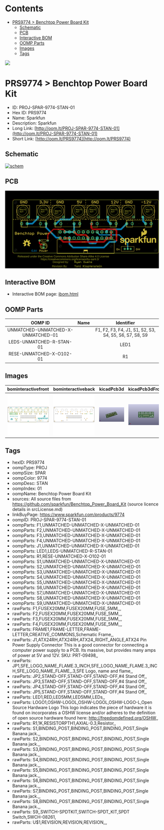 



Contents
========

* [PRS9774 > Benchtop Power Board Kit](#prs9774--benchtop-power-board-kit)
	* [Schematic](#schematic)
	* [PCB](#pcb)
	* [Interactive BOM](#interactive-bom)
	* [OOMP Parts](#oomp-parts)
	* [Images](#images)
	* [Tags](#tags)
  
![][im]
# PRS9774 > Benchtop Power Board Kit

- ID: PROJ-SPAR-9774-STAN-01
- Hex ID: PRS9774
- Name: Sparkfun
- Description: Sparkfun
- Long Link: [http://oom.lt/PROJ-SPAR-9774-STAN-01](http://oom.lt/PROJ-SPAR-9774-STAN-01)
- Short Link: [http://oom.lt/PRS9774](http://oom.lt/PRS9774)

## Schematic
  
[![schem](eagleSchemImage.png)](eagleSchemImage.png)
## PCB
  
[![pcb](eagleImage.png)](eagleImage.png)
## Interactive BOM

- Interactive BOM page: [ibom.html](https://htmlpreview.github.io/?https://github.com/oomlout/oomlout_OOMP_projects/blob/main/PROJ-SPAR-9774-STAN-01/kicad/bom/ibom.html)

## OOMP Parts
  

|OOMP ID|Name|Identifier|
| :---: | :---: | :---: |
|UNMATCHED-UNMATCHED-X-UNMATCHED-01||F1, F2, F3, F4, J1, S1, S2, S3, S4, S5, S6, S7, S8, S9|
|LEDS-UNMATCHED-R-STAN-01||LED1|
|RESE-UNMATCHED-X-O102-01||R1|

## Images
  
  

|bominteractivefront|bominteractiveback|kicadPcb3d|kicadPcb3dFront|kicadPcb3dBack|kicadSchem|eagleImage|eagleSchemImage|pcbdraw|pcbdrawback|
| :---: | :---: | :---: | :---: | :---: | :---: | :---: | :---: | :---: | :---: |
|[![bominteractivefront](bomFront_140.png)](bomFront.png)|[![bominteractiveback](bomBack_140.png)](bomBack.png)|[![kicadPcb3d](kicadPcb3d_140.png)](kicadPcb3d.png)|[![kicadPcb3dFront](kicadPcb3dFront_140.png)](kicadPcb3dFront.png)|[![kicadPcb3dBack](kicadPcb3dBack_140.png)](kicadPcb3dBack.png)|[![kicadSchem](kicadSchem_140.png)](kicadSchem.png)|[![eagleImage](eagleImage_140.png)](eagleImage.png)|[![eagleSchemImage](eagleSchemImage_140.png)](eagleSchemImage.png)|[![pcbdraw](pcbdraw_140.png)](pcbdraw.png)|[![pcbdrawback](pcbdrawBack_140.png)](pcbdrawBack.png)|

## Tags

- hexID: PRS9774
- oompType: PROJ
- oompSize: SPAR
- oompColor: 9774
- oompDesc: STAN
- oompIndex: 01
- oompName: Benchtop Power Board Kit
- sources: All source files from https://github.com/sparkfun/Benchtop_Power_Board_Kit (source licence details in srcLicense.md)
- linkBuyPage: https://www.sparkfun.com/products/9774
- oompID: PROJ-SPAR-9774-STAN-01
- oompParts: F1,UNMATCHED-UNMATCHED-X-UNMATCHED-01
- oompParts: F2,UNMATCHED-UNMATCHED-X-UNMATCHED-01
- oompParts: F3,UNMATCHED-UNMATCHED-X-UNMATCHED-01
- oompParts: F4,UNMATCHED-UNMATCHED-X-UNMATCHED-01
- oompParts: J1,UNMATCHED-UNMATCHED-X-UNMATCHED-01
- oompParts: LED1,LEDS-UNMATCHED-R-STAN-01
- oompParts: R1,RESE-UNMATCHED-X-O102-01
- oompParts: S1,UNMATCHED-UNMATCHED-X-UNMATCHED-01
- oompParts: S2,UNMATCHED-UNMATCHED-X-UNMATCHED-01
- oompParts: S3,UNMATCHED-UNMATCHED-X-UNMATCHED-01
- oompParts: S4,UNMATCHED-UNMATCHED-X-UNMATCHED-01
- oompParts: S5,UNMATCHED-UNMATCHED-X-UNMATCHED-01
- oompParts: S6,UNMATCHED-UNMATCHED-X-UNMATCHED-01
- oompParts: S7,UNMATCHED-UNMATCHED-X-UNMATCHED-01
- oompParts: S8,UNMATCHED-UNMATCHED-X-UNMATCHED-01
- oompParts: S9,UNMATCHED-UNMATCHED-X-UNMATCHED-01
- rawParts: F1,FUSEX20MM,FUSEX20MM,FUSE_5MM,,,
- rawParts: F2,FUSEX20MM,FUSEX20MM,FUSE_5MM,,,
- rawParts: F3,FUSEX20MM,FUSEX20MM,FUSE_5MM,,,
- rawParts: F4,FUSEX20MM,FUSEX20MM,FUSE_5MM,,,
- rawParts: FRAME1,FRAME-LETTER,FRAME-LETTER,CREATIVE_COMMONS,Schematic Frame,,
- rawParts: J1,ATX24RH,ATX24RH,ATX24_RIGHT_ANGLE,ATX24 Pin Power Supply Connector This is a good connector for connecting a computer power supply to a PCB. Its massive, but provides many amps of power at 5V and 12V. SKU: PRT-09498,,
- rawParts: JP1,SFE_LOGO_NAME_FLAME.3_INCH,SFE_LOGO_NAME_FLAME.3_INCH,SFE_LOGO_NAME_FLAME_.3,SFE Logo, name and flame,,
- rawParts: JP2,STAND-OFF,STAND-OFF,STAND-OFF,#4 Stand Off,,
- rawParts: JP3,STAND-OFF,STAND-OFF,STAND-OFF,#4 Stand Off,,
- rawParts: JP4,STAND-OFF,STAND-OFF,STAND-OFF,#4 Stand Off,,
- rawParts: JP5,STAND-OFF,STAND-OFF,STAND-OFF,#4 Stand Off,,
- rawParts: LED1,RED,LED5MM,LED5MM,LEDs,,
- rawParts: LOGO1,OSHW-LOGOL,OSHW-LOGOL,OSHW-LOGO-L,Open Source Hardware Logo This logo indicates the piece of hardware it is found on incorporates a OSHW license and/or adheres to the definition of open source hardware found here: http://freedomdefined.org/OSHW,,
- rawParts: R1,1K,RESISTORPTH1,AXIAL-0.3,Resistor,,
- rawParts: S1,BINDING_POST,BINDING_POST,BINDING_POST,Single Banana jack.,,
- rawParts: S2,BINDING_POST,BINDING_POST,BINDING_POST,Single Banana jack.,,
- rawParts: S3,BINDING_POST,BINDING_POST,BINDING_POST,Single Banana jack.,,
- rawParts: S4,BINDING_POST,BINDING_POST,BINDING_POST,Single Banana jack.,,
- rawParts: S5,BINDING_POST,BINDING_POST,BINDING_POST,Single Banana jack.,,
- rawParts: S6,BINDING_POST,BINDING_POST,BINDING_POST,Single Banana jack.,,
- rawParts: S7,BINDING_POST,BINDING_POST,BINDING_POST,Single Banana jack.,,
- rawParts: S8,BINDING_POST,BINDING_POST,BINDING_POST,Single Banana jack.,,
- rawParts: S9,,SWITCH-SPDTKIT,SWITCH-SPDT_KIT,SPDT Switch,SWCH-08261,
- rawParts: U$1,REVISION,REVISION,REVISION,,,



[im]: kicadPcb3d_450.png
